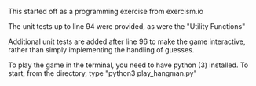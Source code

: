 This started off as a programming exercise from exercism.io

The unit tests up to line 94 were provided, as were the "Utility Functions"

Additional unit tests are added after line 96 to make the game interactive, rather than simply implementing the handling of guesses.

To play the game in the terminal, you need to have python (3) installed. To start, from the directory, type "python3 play_hangman.py"